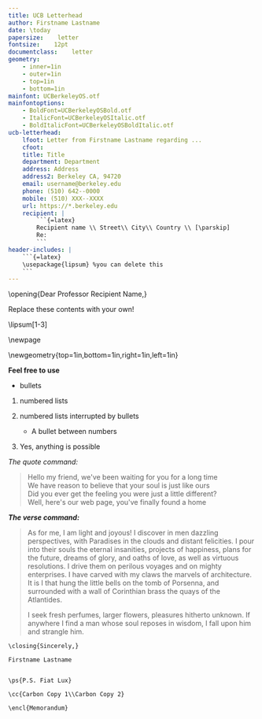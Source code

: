 ```yaml
---
title: UCB Letterhead
author: Firstname Lastname
date: \today
papersize:    letter
fontsize:    12pt
documentclass:    letter
geometry:
    - inner=1in
    - outer=1in
    - top=1in
    - bottom=1in
mainfont: UCBerkeleyOS.otf
mainfontoptions:
    - BoldFont=UCBerkeleyOSBold.otf
    - ItalicFont=UCBerkeleyOSItalic.otf
    - BoldItalicFont=UCBerkeleyOSBoldItalic.otf
ucb-letterhead:
    lfoot: Letter from Firstname Lastname regarding ...
    cfoot:
    title: Title
    department: Department
    address: Address
    address2: Berkeley CA, 94720
    email: username@berkeley.edu
    phone: (510) 642--0000
    mobile: (510) XXX--XXXX
    url: https://*.berkeley.edu
    recipient: |
        ```{=latex}
        Recipient name \\ Street\\ City\\ Country \\ [\parskip]
        Re:
        ```
header-includes: |
    ```{=latex}
    \usepackage{lipsum} %you can delete this
    ```
---
```


\opening{Dear Professor Recipient Name,}

Replace these contents with your own!

<!-- erase this to remove placeholder text -->
\lipsum[1-3]

<!-- use this command to break to page 2. It's included here so that the margins will be different on pages 2+ -->
\newpage

<!-- page dimensions for page 2+ -->
\newgeometry{top=1in,bottom=1in,right=1in,left=1in}

**Feel free to use**

-   bullets

1.  numbered lists

2.  numbered lists interrupted by bullets

    -   A bullet between numbers

3.  Yes, anything is possible

*The quote command:*

> Hello my friend, we've been waiting for you for a long time\
> We have reason to believe that your soul is just like ours\
> Did you ever get the feeling you were just a little different?\
> Well, here's our web page, you've finally found a home

***The verse command:***

> As for me, I am light and joyous! I discover in men dazzling
> perspectives, with Paradises in the clouds and distant felicities. I
> pour into their souls the eternal insanities, projects of happiness,
> plans for the future, dreams of glory, and oaths of love, as well as
> virtuous resolutions. I drive them on perilous voyages and on mighty
> enterprises. I have carved with my claws the marvels of architecture.
> It is I that hung the little bells on the tomb of Porsenna, and
> surrounded with a wall of Corinthian brass the quays of the
> Atlantides.
>
> I seek fresh perfumes, larger flowers, pleasures hitherto unknown. If
> anywhere I find a man whose soul reposes in wisdom, I fall upon him
> and strangle him.

```{=tex}
\closing{Sincerely,}

Firstname Lastname


\ps{P.S. Fiat Lux}

\cc{Carbon Copy 1\\Carbon Copy 2}

\encl{Memorandum}
```

